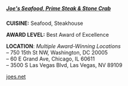 ##### [Joe's Seafood, Prime Steak & Stone Crab](//joes.net)
**CUISINE:** Seafood, Steakhouse

**AWARD LEVEL:** Best Award of Excellence

**LOCATION**: *Multiple Award-Winning Locations*<br>
&ndash; 750 15th St NW, Washington, DC 20005<br>
&ndash; 60 E Grand Ave, Chicago, IL 60611<br>
&ndash; 3500 S Las Vegas Blvd, Las Vegas, NV 89109

[joes.net](//joes.net)
